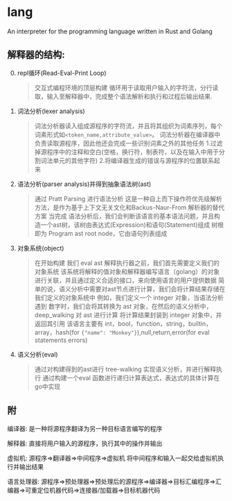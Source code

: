 # lang

An interpreter for the programming language written in Rust and Golang

## 解释器的结构:

0. repl循环(Read-Eval-Print Loop)
   > 交互式编程环境的顶层构建
   > 循环用于读取用户输入的字符流，分行读取，输入至解释器中，完成整个语法解析和执行和过程后输出结果.
1. 词法分析(lexer analysis)
   > 词法分析器读入组成源程序的字符流，并且将其组织为词素序列，每个词素形式如`<token_name,attribute_value>`。
   > 词法分析器在编译器中负责读取源程序，因此他还会完成一些识别词素之外的其他任务
   > 1.过滤掉源程序中的注释和空白(空格，换行符，制表符，以及在输入中用于分割词法单元的其他字符)
   > 2.将编译器生成的错误与源程序的位置联系起来
2. 语法分析(parser analysis)并得到抽象语法树(ast)
   > 通过 Pratt Parsing 进行语法分析
   这是一种自上而下操作符优先级解析方法，是作为基于上下文无关文化和Backus-Naur-From 解析器的替代方案
   > 当完成 语法分析后，我们会判断该语言的基本语法问题，并且构造一个ast树，该树由表达式(Expression)和语句(Statement)组成
   > 树根即为 Program ast root node，它由语句列表组成
4. 对象系统(object)
   > 在开始构建 我们 eval ast 解释执行器之前，我们首先需要定义我们的对象系统
   > 该系统将解释的值对象和解释器编写语言（golang）的对象进行关联，并且通过定义合适的接口，来向使用语言的用户提供数据
   > 简单的说，语义分析中需要对ast节点进行计算，我们会将计算结果存储在我们定义的对象系统中
   > 例如，我们定义一个 integer 对象，当语法分析遇到 数字时，我们会将其转换为 ast 对象，在然后的语义分析中，deep_walking 对
   ast 进行计算
   > 将计算结果封装到 integer 对象中，并返回其引用
   > 该语言主要有 int，bool，function，string，builtin，array，hash(for `{"name": "Monkey"}`),null,return,error(for eval
   statements errors)
4. 语义分析(eval)
   > 通过对构建得到的ast进行 tree-walking 实现语义分析，并进行解释执行
   > 通过构建一个eval 函数进行递归计算表达式，表达式的具体计算在go中实现

## 附

编译器:
是一种将源程序翻译为另一种目标语言编写的程序

解释器:
直接将用户输入的源程序，执行其中的操作并输出

虚拟机:
源程序=>翻译器=>中间程序=>虚拟机
将中间程序和输入一起交给虚拟机执行并输出结果

语言处理器:
源程序=>预处理器=>预处理后的源程序=>编译器=>目标汇编程序=>汇编器=>可重定位机器代码=>连接器/加载器=>目标机器代码

